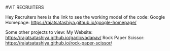 #VIT RECRUITERS

Hey Recruiters here is the link to see the working model of the code:
Google Homepage: https://rajatsatashiya.github.io/google-homepage/

Some other projects to view:
My Website: https://rajatsatashiya.github.io/garlicvadapav/
Rock Paper Scissor: https://rajatsatashiya.github.io/rock-paper-scissor/
